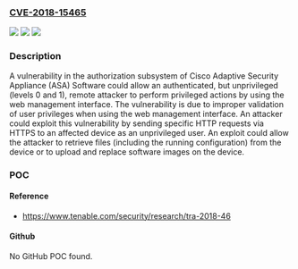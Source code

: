 ### [CVE-2018-15465](https://cve.mitre.org/cgi-bin/cvename.cgi?name=CVE-2018-15465)
![](https://img.shields.io/static/v1?label=Product&message=Cisco%20Adaptive%20Security%20Appliance%20(ASA)%20Software%20&color=blue)
![](https://img.shields.io/static/v1?label=Version&message=n%2Fa&color=blue)
![](https://img.shields.io/static/v1?label=Vulnerability&message=CWE-285&color=brighgreen)

### Description

A vulnerability in the authorization subsystem of Cisco Adaptive Security Appliance (ASA) Software could allow an authenticated, but unprivileged (levels 0 and 1), remote attacker to perform privileged actions by using the web management interface. The vulnerability is due to improper validation of user privileges when using the web management interface. An attacker could exploit this vulnerability by sending specific HTTP requests via HTTPS to an affected device as an unprivileged user. An exploit could allow the attacker to retrieve files (including the running configuration) from the device or to upload and replace software images on the device.

### POC

#### Reference
- https://www.tenable.com/security/research/tra-2018-46

#### Github
No GitHub POC found.


